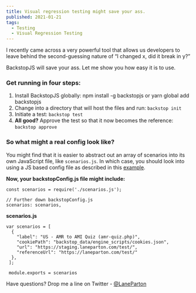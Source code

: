```yaml
---
title: Visual regression testing might save your ass.
published: 2021-01-21
tags:
  - Testing
  - Visual Regression Testing
---
```


I recently came across a very powerful tool that allows us developers to leave behind the second-guessing nature of “I changed x, did it break in y?”

BackstopJS will save your ass. Let me show you how easy it is to use.

### Get running in four steps:

1. Install BackstopJS globally: npm install -g backstopjs or yarn global add backstopjs
2. Change into a directory that will host the files and run: `backstop init`
3. Initiate a test: `backstop test`
4. **All good?** Approve the test so that it now becomes the reference: `backstop approve`

### So what might a real config look like?

You might find that it is easier to abstract out an array of scenarios into its own JavaScript file, like `scenarios.js`. In which case, you should look into using a JS based config file as described in this [example](https://github.com/garris/BackstopJS/tree/master/examples/jsBasedConfig).

**Now, your backstopConfig.js file might include:**

```
const scenarios = require('./scenarios.js');

// Further down backstopConfig.js
scenarios: scenarios,
```

**scenarios.js**

```
var scenarios = [
  {
    "label": "US - AMR to AMI Quiz (amr-quiz.php)",
    "cookiePath": "backstop_data/engine_scripts/cookies.json",
    "url": "https://staging.laneparton.com/test/",
    "referenceUrl": "https://laneparton.com/test/"
  },
 ];

 module.exports = scenarios
```

Have questions? Drop me a line on Twitter - [@LaneParton](https://twitter.com/laneparton)